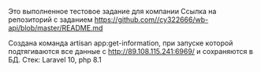 Это выполненное тестовое задание для компании
Ссылка на репозиторий с заданием https://github.com//cy322666/wb-api/blob/master/README.md

Создана команда artisan app:get-information, при запуске которой подтягиваются все данные с http://89.108.115.241:6969/ и сохраняются в БД.
Стек: Laravel 10, php 8.1

